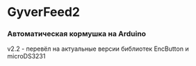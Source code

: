 # GyverFeed2
### Автоматическая кормушка на Arduino
v2.2 - перевёл на актуальные версии библиотек EncButton и microDS3231